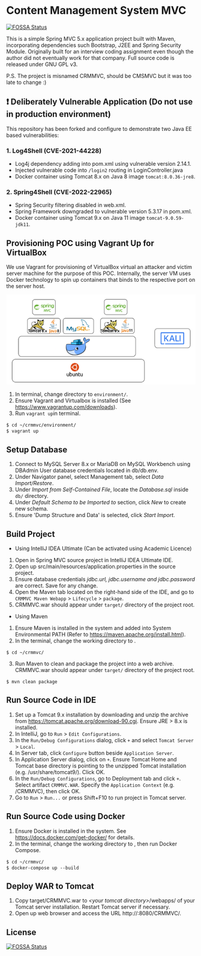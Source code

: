 # Content Management System MVC
[![FOSSA Status](https://app.fossa.com/api/projects/git%2Bgithub.com%2Fevfim%2FJavaTest1.svg?type=shield)](https://app.fossa.com/projects/git%2Bgithub.com%2Fevfim%2FJavaTest1?ref=badge_shield)


This is a simple Spring MVC 5.x application project built with Maven, incorporating dependencies such Bootstrap, J2EE and Spring Security Module. Originally built for an interview coding assignment even though the author did not eventually work for that company. Full source code is released under GNU GPL v3.

P.S. The project is misnamed CRMMVC, should be CMSMVC but it was too late to change :)

## :exclamation: Deliberately Vulnerable Application (Do not use in production environment)
This repository has been forked and configure to demonstrate two Java EE based vulnerabilities:
### 1. Log4Shell (CVE-2021-44228)
- Log4j dependency adding into pom.xml using vulnerable version 2.14.1.
- Injected vulnerable code into `/login2` routing in LoginController.java
- Docker container using Tomcat 8.x on Java 8 image `tomcat:8.0.36-jre8`.

### 2. Spring4Shell (CVE-2022-22965)
- Spring Security filtering disabled in web.xml.
- Spring Framework downgraded to vulnerable version 5.3.17 in pom.xml.
- Docker container using Tomcat 9.x on Java 11 image `tomcat-9.0.59-jdk11`.

## Provisioning POC using Vagrant Up for VirtualBox
We use Vagrant for provisioning of VirtualBox virtual an attacker and victim server machine for the purpose of this POC.
Internally, the server VM uses Docker technology to spin up containers that binds to the respective port on the server host.

![](environment/vagrant.PNG)
1. In terminal, change directory to `environment/`.
2. Ensure Vagrant and Virtualbox is installed (See https://www.vagrantup.com/downloads).
3. Run `vagrant up`in terminal.

  ```
  $ cd ~/crmmvc/environment/
  $ vagrant up
  ```

## Setup Database

1. Connect to MySQL Server 8.x or MariaDB on MySQL Workbench using DBAdmin User database credentials located in db/db.env.
2. Under Navigator panel, select Management tab, select _Data Import/Restore_.
3. Under _Import from Self-Contained File_, locate the _Database.sql_ inside `db/` directory.
4. Under _Default Schema to be Imported to_ section, click _New_ to create new schema.
5. Ensure 'Dump Structure and Data' is selected, click _Start Import_.

## Build Project

- Using IntelliJ IDEA Ultimate (Can be activated using Academic Licence)
1. Open in Spring MVC source project in IntelliJ IDEA Ultimate IDE.
2. Open up src/main/resources/application.properties in the source project.
3. Ensure database credentials _jdbc.url, jdbc.username and jdbc.password_ are correct. Save for any change.
4. Open the Maven tab located on the right-hand side of the IDE, and go to `CRMMVC Maven Webapp` >  `Lifecycle` > `package`.
5. CRMMVC.war should appear under `target/` directory of the project root.

- Using Maven
1. Ensure Maven is installed in the system and added into System Environmental PATH (Refer to https://maven.apache.org/install.html).
2. In the terminal, change the working directory to <Project Root>.
  ```
  $ cd ~/crmmvc/
  ```
3. Run Maven to clean and package the project into a web archive. CRMMVC.war should appear under `target/` directory of the project root.
  ```
  $ mvn clean package
  ```
## Run Source Code in IDE

1. Set up a Tomcat 9.x installation by downloading and unzip the archive from https://tomcat.apache.org/download-90.cgi. Ensure JRE > 8.x is installed.
2. In IntelliJ, go to `Run` > `Edit Configurations`.
3. In the `Run/Debug Configurations` dialog, click `+` and select `Tomcat Server` > `Local`.
4. In Server tab, click `Configure` button beside `Application Server`.
5. In Application Server dialog, click on `+`. Ensure Tomcat Home and Tomcat base directory is pointing to the unzipped Tomcat installation (e.g. /usr/share/tomcat9/).  Click OK.
6. In the `Run/Debug Configurations`, go to Deployment tab and click `+`. Select artifact `CRMMVC.WAR`. Specify the `Application Context` (e.g. /CRMMVC), then click OK.
7. Go to `Run` > `Run...` or press Shift+F10 to run project in Tomcat server.
  
## Run Source Code using Docker
  
1. Ensure Docker is installed in the system. See https://docs.docker.com/get-docker/ for details.
2. In the terminal, change the working directory to <Project Root>, then run Docker Compose.
  ```
  $ cd ~/crmmvc/
  $ docker-compose up --build
  ```

## Deploy WAR to Tomcat
  
1. Copy target/CRMMVC.war to _\<your tomcat directory\>_/webapps/ of your Tomcat server installation. Restart Tomcat server if necessary.
2. Open up web browser and access the URL http://<hostname>:8080/CRMMVC/.


## License
[![FOSSA Status](https://app.fossa.com/api/projects/git%2Bgithub.com%2Fevfim%2FJavaTest1.svg?type=large)](https://app.fossa.com/projects/git%2Bgithub.com%2Fevfim%2FJavaTest1?ref=badge_large)